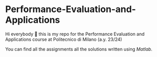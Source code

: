 # Performance-Evaluation-and-Applications

Hi everybody 👋 this is my repo for the Performance Evaluation and Applications course at Politecnico di Milano (a.y. 23/24)

You can find all the assignments all the solutions written using *Matlab*.
